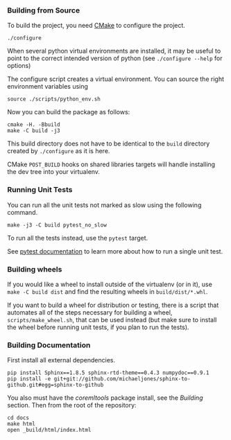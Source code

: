 ### Building from Source

To build the project, you need [CMake](https://cmake.org) to configure the project.

```shell
./configure
```

When several python virtual environments are installed, it may be useful to
point to the correct intended version of python (see `./configure --help` for
options)

The configure script creates a virtual environment. You can source the right
environment variables using

```
source ./scripts/python_env.sh
```

Now you can build the package as follows:

```shell
cmake -H. -Bbuild
make -C build -j3
```

This build directory does not have to be identical to the `build` directory
created by `./configure` as it is here.

CMake `POST_BUILD` hooks on shared libraries targets will handle installing the
dev tree into your virtualenv.

### Running Unit Tests

You can run all the unit tests not marked as slow using the following command.

```shell
make -j3 -C build pytest_no_slow
```

To run all the tests instead, use the `pytest` target.

See [pytest documentation](https://docs.pytest.org/en/latest/) to learn more
about how to run a single unit test.

### Building wheels

If you would like a wheel to install outside of the virtualenv (or in it), 
use `make -C build dist` and find the resulting wheels in `build/dist/*.whl`.

If you want to build a wheel for distribution or testing, there is a script
that automates all of the steps necessary for building a wheel,
`scripts/make_wheel.sh`, that can be used instead (but make sure to install the
wheel before running unit tests, if you plan to run the tests).

### Building Documentation

First install all external dependencies.

```shell
pip install Sphinx==1.8.5 sphinx-rtd-theme==0.4.3 numpydoc==0.9.1
pip install -e git+git://github.com/michaeljones/sphinx-to-github.git#egg=sphinx-to-github
```
You also must have the *coremltools* package install, see the *Building*
section. Then from the root of the repository:

```shell
cd docs
make html
open _build/html/index.html
```
